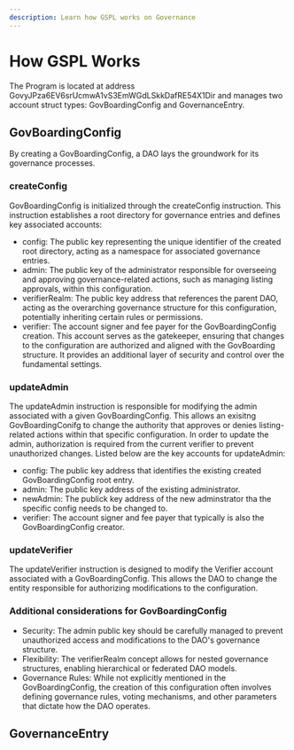 ```yaml
---
description: Learn how GSPL works on Governance
---
```


# How GSPL Works

The Program is located at address GovyJPza6EV6srUcmwA1vS3EmWGdLSkkDafRE54X1Dir and manages two account struct types: GovBoardingConfig and GovernanceEntry.

## GovBoardingConfig

By creating a GovBoardingConfig, a DAO lays the groundwork for its governance processes.  

### createConfig

GovBoardingConfig is initialized through the createConfig instruction. This instruction establishes a root directory for governance entries and defines key associated accounts:

- config: The public key representing the unique identifier of the created root directory, acting as a namespace for associated governance entries.
- admin: The public key of the administrator responsible for overseeing and approving governance-related actions, such as managing listing approvals, within this configuration.
- verifierRealm: The public key address that references the parent DAO, acting as the overarching governance structure for this configuration, potentially inheriting certain rules or permissions.
- verifier: The account signer and fee payer for the GovBoardingConfig creation.  This account serves as the gatekeeper, ensuring that changes to the configuration are authorized and aligned with the GovBoarding structure.  It provides an additional layer of security and control over the fundamental settings.

### updateAdmin

The updateAdmin instruction is responsible for modifying the admin associated with a given GovBoardingConfig.  This allows an exisitng GovBoardingConifg to change the authority that approves or denies listing-related actions within that specific configuration.  In order to update the admin, authorization is required from the current verifier to prevent unauthorized changes. Listed below are the key accounts for updateAdmin:

- config: The public key address that identifies the existing created GovBoardingConfig root entry.
- admin: The public key address of the existing administrator.
- newAdmin: The publick key address of the new adminstrator tha the specific config needs to be changed to.
- verifier: The account signer and fee payer that typically is also the GovBoardingConfig creator.

### updateVerifier

The updateVerifier instruction is designed to modify the Verifier account associated with a GovBoardingConfig. This allows the DAO to change the entity responsible for authorizing modifications to the configuration.

### Additional considerations for GovBoardingConfig
  - Security: The admin public key should be carefully managed to prevent unauthorized access and modifications to the DAO's governance structure.
  - Flexibility: The verifierRealm concept allows for nested governance structures, enabling hierarchical or federated DAO models.
  - Governance Rules: While not explicitly mentioned in the GovBoardingConfig, the creation of this configuration often involves defining governance rules, voting mechanisms, and other parameters that dictate how the DAO operates.

## GovernanceEntry
